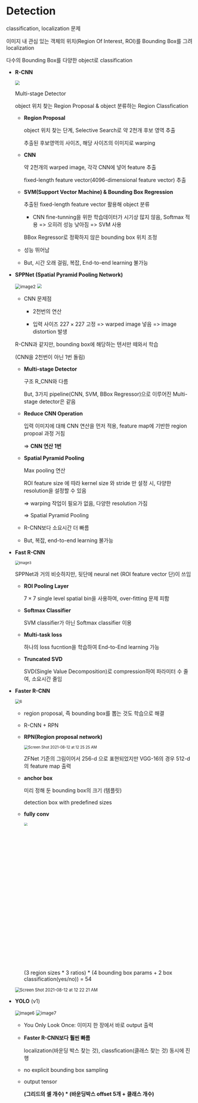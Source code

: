# Detection

classification, localization 문제

이미지 내 관심 있는 객체의 위치(Region Of Interest, ROI)를 Bounding Box를 그려 localization

다수의 Bounding Box를 다양한 object로 classification

- **R-CNN**

  <img src="https://user-images.githubusercontent.com/60209937/129054284-7e99ec0a-38ed-4c48-bc79-fc303b8a9426.png"  style="zoom:75%;" />

  Multi-stage Detector

  object 위치 찾는 Region Proposal & object 분류하는 Region Classfication

  - **Region Proposal**

    object 위치 찾는 단계, Selective Search로 약 2천개 후보 영역 추출

    추출된 후보영역의 사이즈, 해당 사이즈의 이미지로 warping

  - **CNN**

    약 2천개의 warped image, 각각 CNN에 넣어 feature 추출

    fixed-length feature vector(4096-dimensional feature vector) 추출

  - **SVM(Support Vector Machine) & Bounding Box Regression**

    추출된 fixed-length feature vector 활용해 object 분류

    - CNN fine-tunning을 위한 학습데이터가 시기상 많지 않음, Softmax 적용 => 오히려 성능 낮아짐 => SVM 사용

    BBox Regressor로 정확하지 않은 bounding box 위치 조정

  - 성능 뛰어남
  - But, 시간 오래 걸림, 복잡, End-to-end learning 불가능

- **SPPNet (Spatial Pyramid Pooling Network)**

  <img src="https://user-images.githubusercontent.com/60209937/129048454-ab4f1e86-c3ba-48cd-ad1c-a728be33c502.png" alt="image2" style="zoom:85%;" />

  <img src="https://user-images.githubusercontent.com/60209937/129055399-db08afd4-f84f-4e20-beed-af8f6e80fc26.png" style="zoom:75%;" />

  - CNN 문제점

    - 2천번의 연산

    - 입력 사이즈 $227\times227$​ 고정 => warped image 넣음 => image distortion 발생

  R-CNN과 같지만, bounding box에 해당하는 텐서만 떼와서 학습

  (CNN을 2천번이 아닌 1번 돌림)

  - **Multi-stage Detector**

    구조 R_CNN와 다름

    But, 3가지 pipeline(CNN, SVM, BBox Regressor)으로 이루어진 Multi-stage detector은 같음

  - **Reduce CNN Operation**

    입력 이미지에 대해 CNN 연산을 먼저 적용, feature map에 기반한 region propoal 과정 거침

    => **CNN 연산 1번**

  - **Spatial Pyramid Pooling**

    Max pooling 연산

    ROI feature size 에 따라 kernel size 와 stride 만 설정 시, 다양한 resolution을 설정할 수 있음

    => warping 작업이 필요가 없음, 다양한 resolution 가짐

    => Spatial Pyramid Pooling

  - R-CNN보다 소요시간 더 빠름

  - But, 복잡, end-to-end learning 불가능

- **Fast R-CNN**

  <img src="https://user-images.githubusercontent.com/60209937/129048460-f367f98f-23fc-4555-80b6-a51f4ab1cf03.png" alt="image3" style="zoom:67%;" />

  SPPNet과 거의 비슷하지만, 뒷단에 neural net (ROI feature vector 단)이 쓰임

  - **ROI Pooling Layer**

    $7\times7$​ single level spatial bin을 사용하여, over-fitting 문제 피함

  - **Softmax Classifier**

    SVM classifier가 아닌 Softmax classifier 이용

  - **Multi-task loss**

    하나의 loss fucntion을 학습하여 End-to-End learning 가능

  - **Truncated SVD**

    SVD(Single Value Decomposition)로 compression하여 파라미터 수 줄여, 소요시간 줄임

- **Faster R-CNN**

  <img src="https://user-images.githubusercontent.com/60209937/129056799-12c8b39b-6104-41d9-96bb-c898dcdcae9d.png" alt="6" style="zoom:75%;" />

  - region proposal, 즉 bounding box를 뽑는 것도 학습으로 해결

  - R-CNN + RPN

  - **RPN(Region proposal network)**

    <img src="https://user-images.githubusercontent.com/60209937/129057634-e3b1adf6-7e06-4a31-8efb-43ba4ad6b1bc.png" alt="Screen Shot 2021-08-12 at 12 25 25 AM" style="zoom:70%;" />

    ZFNet 기준의 그림이어서 256-d 으로 표현되었지만 VGG-16의 경우 512-d의 feature map 출력

  - **anchor box**

    미리 정해 둔 bounding box의 크기 (템플릿)

    detection box with predefined sizes

  - **fully conv**

    <img width="689" src="https://user-images.githubusercontent.com/60209937/129057225-f701ca6e-6675-4841-9a5f-cb214cba8ac1.png" style="zoom:55%;" >

    (3 region sizes * 3 ratios) * (4 bounding box params + 2 box classification(yes/no)) = 54

  <img src="https://user-images.githubusercontent.com/60209937/129057124-a61132c0-441d-4944-b6f9-c70a1b02ad3b.png" alt="Screen Shot 2021-08-12 at 12 22 21 AM" style="zoom:80%;" />

- **YOLO** (v1)

  <img src="https://user-images.githubusercontent.com/60209937/129048472-99552b73-02a1-4b71-99d0-f2f51d50017e.png" alt="image6" style="zoom:80%;" />

  <img src="https://user-images.githubusercontent.com/60209937/129048474-7f46db6d-149c-46ac-9942-abf0d063de9c.png" alt="image7" style="zoom:85%;" />

  - You Only Look Once: 이미지 한 장에서 바로 output 출력

  - **Faster R-CNN보다 훨씬 빠름** 

    localization(바운딩 박스 찾는 것), classfication(클래스 찾는 것) 동시에 진행

  - no explicit bounding box sampling

  - output tensor

    **(그리드의 셀 개수) * (바운딩박스 offset 5개 + 클래스 개수)**